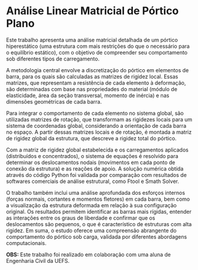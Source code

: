 # Análise Linear Matricial de Pórtico Plano

Este trabalho apresenta uma análise matricial detalhada de um pórtico hiperestático (uma estrutura com mais restrições do que o necessário para o equilíbrio estático), com o objetivo de compreender seu comportamento sob diferentes tipos de carregamento.

A metodologia central envolve a discretização do pórtico em elementos de barra, para os quais são calculadas as matrizes de rigidez local. Essas matrizes, que representam a resistência de cada elemento à deformação, são determinadas com base nas propriedades do material (módulo de elasticidade, área da seção transversal, momento de inércia) e nas dimensões geométricas de cada barra.

Para integrar o comportamento de cada elemento no sistema global, são utilizadas matrizes de rotação, que transformam as rigidezes locais para um sistema de coordenadas global, considerando a orientação de cada barra no espaço. A partir dessas matrizes locais e de rotação, é montada a matriz de rigidez global da estrutura, que descreve a rigidez total do pórtico.

Com a matriz de rigidez global estabelecida e os carregamentos aplicados (distribuídos e concentrados), o sistema de equações é resolvido para determinar os deslocamentos nodais (movimentos em cada ponto de conexão da estrutura) e as reações de apoio. A solução numérica obtida através do código Python foi validada por comparação com resultados de softwares comerciais de análise estrutural, como Ftool e Smath Solver.

O trabalho também inclui uma análise aprofundada dos esforços internos (forças normais, cortantes e momentos fletores) em cada barra, bem como a visualização da estrutura deformada em relação à sua configuração original. Os resultados permitem identificar as barras mais rígidas, entender as interações entre os graus de liberdade e confirmar que os deslocamentos são pequenos, o que é característico de estruturas com alta rigidez. Em suma, o estudo oferece uma compreensão abrangente do comportamento do pórtico sob carga, validada por diferentes abordagens computacionais.

**OBS:** Este trabalho foi realizado em colaboração com uma aluna de Engenharia Civil da UEFS. 